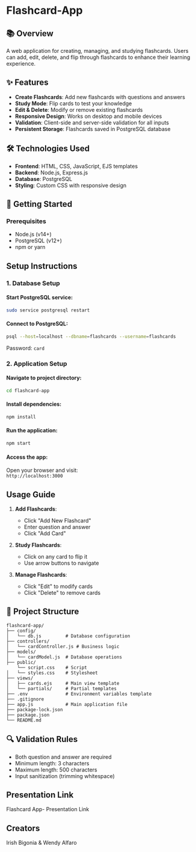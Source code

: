 # Flashcard-App

## 📚 Overview
A web application for creating, managing, and studying flashcards. Users can add, edit, delete, and flip through flashcards to enhance their learning experience.

## ✨ Features
- **Create Flashcards**: Add new flashcards with questions and answers
- **Study Mode**: Flip cards to test your knowledge
- **Edit & Delete**: Modify or remove existing flashcards
- **Responsive Design**: Works on desktop and mobile devices
- **Validation**: Client-side and server-side validation for all inputs
- **Persistent Storage**: Flashcards saved in PostgreSQL database

## 🛠️ Technologies Used
- **Frontend**: HTML, CSS, JavaScript, EJS templates
- **Backend**: Node.js, Express.js
- **Database**: PostgreSQL
- **Styling**: Custom CSS with responsive design

## 🚀 Getting Started

### Prerequisites
- Node.js (v14+)
- PostgreSQL (v12+)
- npm or yarn

## Setup Instructions

### 1. Database Setup

#### Start PostgreSQL service:
```bash
sudo service postgresql restart
```

#### Connect to PostgreSQL:
```bash
psql --host=localhost --dbname=flashcards --username=flashcards
```
Password: `card`

### 2. Application Setup

#### Navigate to project directory:
```bash
cd flashcard-app
```

#### Install dependencies:
```bash
npm install
```

#### Run the application:
```bash
npm start
```

#### Access the app:
Open your browser and visit:  
`http://localhost:3000`

## Usage Guide

1. **Add Flashcards**:
   - Click "Add New Flashcard"
   - Enter question and answer
   - Click "Add Card"

2. **Study Flashcards**:
   - Click on any card to flip it
   - Use arrow buttons to navigate

3. **Manage Flashcards**:
   - Click "Edit" to modify cards
   - Click "Delete" to remove cards

## 🎨 Project Structure
```
flashcard-app/
├── config/
│   └── db.js         # Database configuration
├── controllers/
│   └── cardController.js # Business logic
├── models/
│   └── cardModel.js  # Database operations
├── public/
    └── script.css    # Script
│   └── styles.css    # Stylesheet
├── views/
│   ├── cards.ejs     # Main view template
│   └── partials/     # Partial templates
├── .env              # Environment variables template
├── .gitignore
├── app.js            # Main application file
├── package-lock.json
├── package.json
└── README.md
```

## 🔍 Validation Rules
- Both question and answer are required
- Minimum length: 3 characters
- Maximum length: 500 characters
- Input sanitization (trimming whitespace)

## Presentation Link
Flashcard App- Presentation Link
## Creators
Irish Bigonia & Wendy Alfaro
